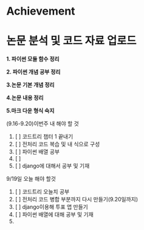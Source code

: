 # Achievement
논문 분석 및 코드 자료 업로드
=====================
**1. 파이썬 모듈 함수 정리**

**2. 파이썬 개념 공부 정리**

**3.논문 기본 개념 정리**

**4.논문 내용 정리**

**5.마크 다운 형식 숙지**




(9.16-9.20)이번주 내 해야 할 것
1. [ ] 코드트리 챕터 1 끝내기
2. [ ] 전처리 코드 복습 및 내 식으로 구성
3. [ ] 파이썬 배열 공부
4. [ ] 
6. [ ] django에 대해서 공부 및 기재


9/19일 오늘 해야 할것

1. [ ] 코드트리 오늘치 공부
2. [ ] 전처리 코드 병합 부분까지 다시 만들기(9.20일까지)
3. [ ] django이용해 투표 앱 만들기
4. [ ] 파이썬 배열에 대해 공부 및 기재
5. 
